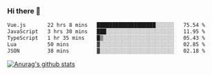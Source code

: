 ### Hi there 👋



<!--
**webB1an/webB1an** is a ✨ _special_ ✨ repository because its `README.md` (this file) appears on your GitHub profile.

Here are some ideas to get you started:

- 🔭 I’m currently working on ...
- 🌱 I’m currently learning ...
- 👯 I’m looking to collaborate on ...
- 🤔 I’m looking for help with ...
- 💬 Ask me about ...
- 📫 How to reach me: ...
- 😄 Pronouns: ...
- ⚡ Fun fact: ...
-->

<!--START_SECTION:waka-->

```txt
Vue.js       22 hrs 8 mins   ███████████████████░░░░░░   75.54 %
JavaScript   3 hrs 30 mins   ███░░░░░░░░░░░░░░░░░░░░░░   11.95 %
TypeScript   1 hr 35 mins    █▒░░░░░░░░░░░░░░░░░░░░░░░   05.43 %
Lua          50 mins         ▓░░░░░░░░░░░░░░░░░░░░░░░░   02.85 %
JSON         38 mins         ▓░░░░░░░░░░░░░░░░░░░░░░░░   02.18 %
```

<!--END_SECTION:waka-->


[![Anurag's github stats](https://github-readme-stats.vercel.app/api?username=webB1an&show_icons=true&theme=radical)](https://github.com/anuraghazra/github-readme-stats)

